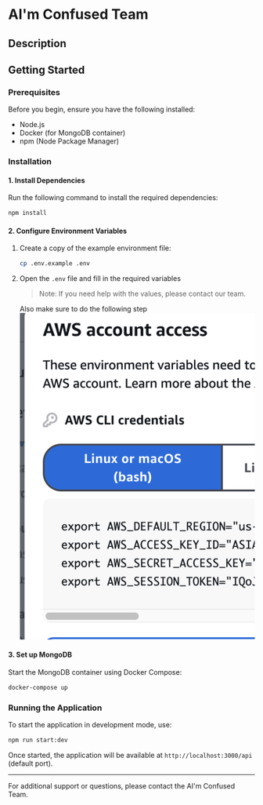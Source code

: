 # AI'm Confused Team

## Description

## Getting Started

### Prerequisites

Before you begin, ensure you have the following installed:

- Node.js
- Docker (for MongoDB container)
- npm (Node Package Manager)

### Installation

#### 1. Install Dependencies

Run the following command to install the required dependencies:

```bash
npm install
```

#### 2. Configure Environment Variables

1. Create a copy of the example environment file:
   ```bash
   cp .env.example .env
   ```
2. Open the `.env` file and fill in the required variables

   > Note: If you need help with the values, please contact our team.

   Also make sure to do the following step
   ![alt text](image.png)

#### 3. Set up MongoDB

Start the MongoDB container using Docker Compose:

```bash
docker-compose up
```

### Running the Application

To start the application in development mode, use:

```bash
npm run start:dev
```

Once started, the application will be available at `http://localhost:3000/api` (default port).

---

For additional support or questions, please contact the AI'm Confused Team.
